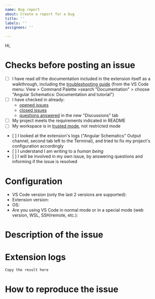 ```yaml
---
name: Bug report
about: Create a report for a bug
title: ''
labels: ''
assignees: ''

---
```


<!-- Switch to the "Preview" tab to read the instructions more easily and be able to click on links directly -->

Hi,

# Checks before posting an issue

- [ ] I have read _all_ the documentation included in the extension itself as a walkthrough, including the [troubleshooting guide](https://github.com/cyrilletuzi/vscode-angular-schematics/blob/main/TROUBLESHOOTING.md) (from the VS Code menu: View > Command Palette >search "Documentation" > choose "Angular Schematics: Documentation and tutorial")
- [ ] I have checked in already:
  - [opened issues](https://github.com/cyrilletuzi/vscode-angular-schematics/issues)
  - [closed issues](https://github.com/cyrilletuzi/vscode-angular-schematics/issues?q=is%3Aissue+is%3Aclosed)
  - [questions answered](https://github.com/cyrilletuzi/vscode-angular-schematics/discussions/categories/q-a?discussions_q=category%3AQ%26A+) in the new "Discussions" tab
- [ ] My project meets the requirements indicated in README
- [ ] My workspace is in [trusted mode](https://code.visualstudio.com/docs/editor/workspace-trust), not restricted mode
- [ ] I looked at the extension's logs ("Angular Schematics" Output channel, second tab left to the Terminal), and tried to fix my project's configuration accordingly
- [ ] I understand I am writing to a *human being*
- [ ] I will be involved in my own issue, by answering questions and informing if the issue is resolved

<!-- Otherwise the issue will be closed. -->

# Configuration

- VS Code version (only the last 2 versions are supported): 
- Extension version: 
- OS: 
- Are you using VS Code in normal mode or in a special mode (web version, WSL, SSH/remote, etc.): 

# Description of the issue

<!-- Be precise, a vague description will not allow to find the problem. Additionnaly, if there is an error (in terminal or "Angular Schematics" Output channel or else), please copy/paste it (delete personal informations if there are some). -->

# Extension logs

<!-- Any errors and warnings reported by the "Angular Schematics" Output channel, second tab left to the Terminal
(or if no errors, the last operations reported) -->

```
Copy the result here
```

# How to reproduce the issue

<!-- Most common scenarios have already been tested, so without reproduction steps I will not be able to help. -->
